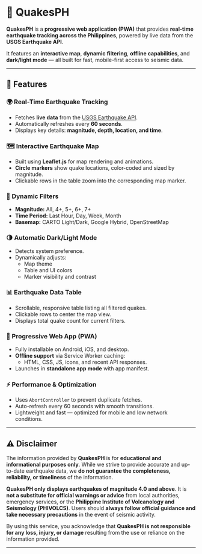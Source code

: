 # 🌋 QuakesPH

**QuakesPH** is a **progressive web application (PWA)** that provides **real-time earthquake tracking across the Philippines**, powered by live data from the **USGS Earthquake API**.  

It features an **interactive map**, **dynamic filtering**, **offline capabilities**, and **dark/light mode** — all built for fast, mobile-first access to seismic data.

---

## 🚀 Features

### 🌍 Real-Time Earthquake Tracking
- Fetches **live data** from the [USGS Earthquake API](https://earthquake.usgs.gov/).  
- Automatically refreshes every **60 seconds**.  
- Displays key details: **magnitude, depth, location, and time**.  

### 🗺️ Interactive Earthquake Map
- Built using **Leaflet.js** for map rendering and animations.  
- **Circle markers** show quake locations, color-coded and sized by magnitude.  
- Clickable rows in the table zoom into the corresponding map marker.  

### 🧩 Dynamic Filters
- **Magnitude:** All, 4+, 5+, 6+, 7+  
- **Time Period:** Last Hour, Day, Week, Month  
- **Basemap:** CARTO Light/Dark, Google Hybrid, OpenStreetMap  

### 🌗 Automatic Dark/Light Mode
- Detects system preference.  
- Dynamically adjusts:
  - Map theme  
  - Table and UI colors  
  - Marker visibility and contrast  

### 📊 Earthquake Data Table
- Scrollable, responsive table listing all filtered quakes.  
- Clickable rows to center the map view.  
- Displays total quake count for current filters.  

### 📱 Progressive Web App (PWA)
- Fully installable on Android, iOS, and desktop.  
- **Offline support** via Service Worker caching:
  - HTML, CSS, JS, icons, and recent API responses.  
- Launches in **standalone app mode** with app manifest.

### ⚡ Performance & Optimization
- Uses `AbortController` to prevent duplicate fetches.  
- Auto-refresh every 60 seconds with smooth transitions.  
- Lightweight and fast — optimized for mobile and low network conditions.

---

## ⚠️ Disclaimer

The information provided by **QuakesPH** is for **educational and informational purposes only**. While we strive to provide accurate and up-to-date earthquake data, we **do not guarantee the completeness, reliability, or timeliness** of the information.  

**QuakesPH only displays earthquakes of magnitude 4.0 and above**. It is **not a substitute for official warnings or advice** from local authorities, emergency services, or the **Philippine Institute of Volcanology and Seismology (PHIVOLCS)**. Users should **always follow official guidance and take necessary precautions** in the event of seismic activity.  

By using this service, you acknowledge that **QuakesPH is not responsible for any loss, injury, or damage** resulting from the use or reliance on the information provided.

---